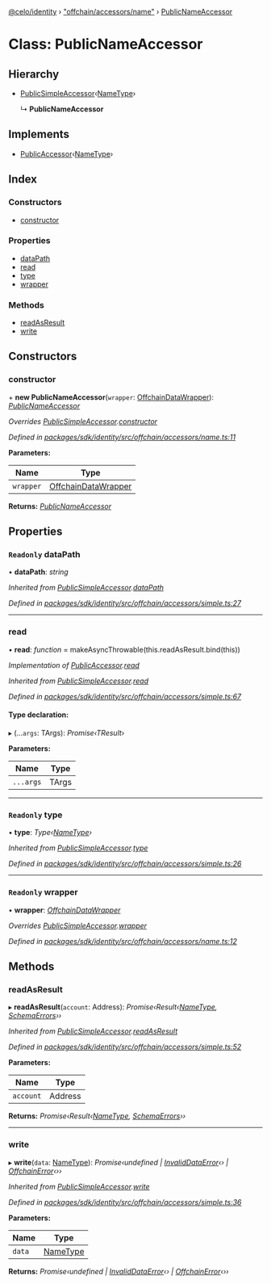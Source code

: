 [@celo/identity](../README.md) › ["offchain/accessors/name"](../modules/_offchain_accessors_name_.md) › [PublicNameAccessor](_offchain_accessors_name_.publicnameaccessor.md)

# Class: PublicNameAccessor

## Hierarchy

* [PublicSimpleAccessor](_offchain_accessors_simple_.publicsimpleaccessor.md)‹[NameType](../modules/_offchain_accessors_name_.md#nametype)›

  ↳ **PublicNameAccessor**

## Implements

* [PublicAccessor](../interfaces/_offchain_accessors_interfaces_.publicaccessor.md)‹[NameType](../modules/_offchain_accessors_name_.md#nametype)›

## Index

### Constructors

* [constructor](_offchain_accessors_name_.publicnameaccessor.md#constructor)

### Properties

* [dataPath](_offchain_accessors_name_.publicnameaccessor.md#readonly-datapath)
* [read](_offchain_accessors_name_.publicnameaccessor.md#read)
* [type](_offchain_accessors_name_.publicnameaccessor.md#readonly-type)
* [wrapper](_offchain_accessors_name_.publicnameaccessor.md#readonly-wrapper)

### Methods

* [readAsResult](_offchain_accessors_name_.publicnameaccessor.md#readasresult)
* [write](_offchain_accessors_name_.publicnameaccessor.md#write)

## Constructors

###  constructor

\+ **new PublicNameAccessor**(`wrapper`: [OffchainDataWrapper](../interfaces/_offchain_data_wrapper_.offchaindatawrapper.md)): *[PublicNameAccessor](_offchain_accessors_name_.publicnameaccessor.md)*

*Overrides [PublicSimpleAccessor](_offchain_accessors_simple_.publicsimpleaccessor.md).[constructor](_offchain_accessors_simple_.publicsimpleaccessor.md#constructor)*

*Defined in [packages/sdk/identity/src/offchain/accessors/name.ts:11](https://github.com/celo-org/celo-monorepo/blob/master/packages/sdk/identity/src/offchain/accessors/name.ts#L11)*

**Parameters:**

Name | Type |
------ | ------ |
`wrapper` | [OffchainDataWrapper](../interfaces/_offchain_data_wrapper_.offchaindatawrapper.md) |

**Returns:** *[PublicNameAccessor](_offchain_accessors_name_.publicnameaccessor.md)*

## Properties

### `Readonly` dataPath

• **dataPath**: *string*

*Inherited from [PublicSimpleAccessor](_offchain_accessors_simple_.publicsimpleaccessor.md).[dataPath](_offchain_accessors_simple_.publicsimpleaccessor.md#readonly-datapath)*

*Defined in [packages/sdk/identity/src/offchain/accessors/simple.ts:27](https://github.com/celo-org/celo-monorepo/blob/master/packages/sdk/identity/src/offchain/accessors/simple.ts#L27)*

___

###  read

• **read**: *function* = makeAsyncThrowable(this.readAsResult.bind(this))

*Implementation of [PublicAccessor](../interfaces/_offchain_accessors_interfaces_.publicaccessor.md).[read](../interfaces/_offchain_accessors_interfaces_.publicaccessor.md#read)*

*Inherited from [PublicSimpleAccessor](_offchain_accessors_simple_.publicsimpleaccessor.md).[read](_offchain_accessors_simple_.publicsimpleaccessor.md#read)*

*Defined in [packages/sdk/identity/src/offchain/accessors/simple.ts:67](https://github.com/celo-org/celo-monorepo/blob/master/packages/sdk/identity/src/offchain/accessors/simple.ts#L67)*

#### Type declaration:

▸ (...`args`: TArgs): *Promise‹TResult›*

**Parameters:**

Name | Type |
------ | ------ |
`...args` | TArgs |

___

### `Readonly` type

• **type**: *Type‹[NameType](../modules/_offchain_accessors_name_.md#nametype)›*

*Inherited from [PublicSimpleAccessor](_offchain_accessors_simple_.publicsimpleaccessor.md).[type](_offchain_accessors_simple_.publicsimpleaccessor.md#readonly-type)*

*Defined in [packages/sdk/identity/src/offchain/accessors/simple.ts:26](https://github.com/celo-org/celo-monorepo/blob/master/packages/sdk/identity/src/offchain/accessors/simple.ts#L26)*

___

### `Readonly` wrapper

• **wrapper**: *[OffchainDataWrapper](../interfaces/_offchain_data_wrapper_.offchaindatawrapper.md)*

*Overrides [PublicSimpleAccessor](_offchain_accessors_simple_.publicsimpleaccessor.md).[wrapper](_offchain_accessors_simple_.publicsimpleaccessor.md#readonly-wrapper)*

*Defined in [packages/sdk/identity/src/offchain/accessors/name.ts:12](https://github.com/celo-org/celo-monorepo/blob/master/packages/sdk/identity/src/offchain/accessors/name.ts#L12)*

## Methods

###  readAsResult

▸ **readAsResult**(`account`: Address): *Promise‹Result‹[NameType](../modules/_offchain_accessors_name_.md#nametype), [SchemaErrors](../modules/_offchain_accessors_errors_.md#schemaerrors)››*

*Inherited from [PublicSimpleAccessor](_offchain_accessors_simple_.publicsimpleaccessor.md).[readAsResult](_offchain_accessors_simple_.publicsimpleaccessor.md#readasresult)*

*Defined in [packages/sdk/identity/src/offchain/accessors/simple.ts:52](https://github.com/celo-org/celo-monorepo/blob/master/packages/sdk/identity/src/offchain/accessors/simple.ts#L52)*

**Parameters:**

Name | Type |
------ | ------ |
`account` | Address |

**Returns:** *Promise‹Result‹[NameType](../modules/_offchain_accessors_name_.md#nametype), [SchemaErrors](../modules/_offchain_accessors_errors_.md#schemaerrors)››*

___

###  write

▸ **write**(`data`: [NameType](../modules/_offchain_accessors_name_.md#nametype)): *Promise‹undefined | [InvalidDataError](_offchain_accessors_errors_.invaliddataerror.md)‹› | [OffchainError](_offchain_accessors_errors_.offchainerror.md)‹››*

*Inherited from [PublicSimpleAccessor](_offchain_accessors_simple_.publicsimpleaccessor.md).[write](_offchain_accessors_simple_.publicsimpleaccessor.md#write)*

*Defined in [packages/sdk/identity/src/offchain/accessors/simple.ts:36](https://github.com/celo-org/celo-monorepo/blob/master/packages/sdk/identity/src/offchain/accessors/simple.ts#L36)*

**Parameters:**

Name | Type |
------ | ------ |
`data` | [NameType](../modules/_offchain_accessors_name_.md#nametype) |

**Returns:** *Promise‹undefined | [InvalidDataError](_offchain_accessors_errors_.invaliddataerror.md)‹› | [OffchainError](_offchain_accessors_errors_.offchainerror.md)‹››*
